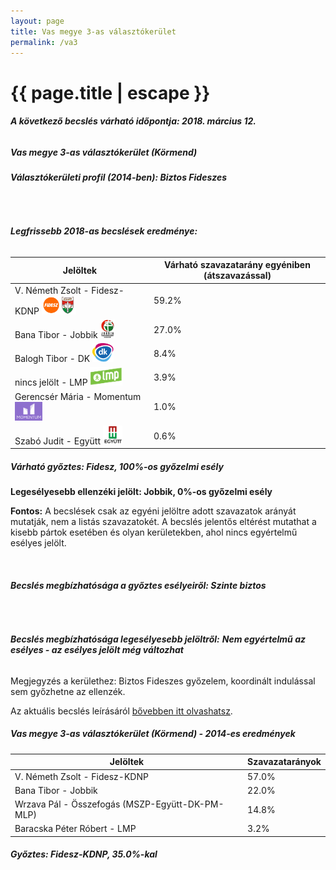 ```yaml
---
layout: page
title: Vas megye 3-as választókerület
permalink: /va3
---
```


<h1 class="page-title">{{ page.title | escape }}</h1>

<div class="section">
    <div class="row">
          <div class="col s12"><h6><span><strong>A következő becslés várható időpontja: 2018. március 12.</strong></span></h6>
		  <h5>Vas megye 3-as választókerület (Körmend)</h5>
<h6><strong>Választókerületi profil (2014-ben): <span id="profil">Biztos Fideszes</span></strong></h6>
<br/>
<h6><strong>Legfrissebb 2018-as becslések eredménye:</strong></h6>
<table class="striped">
              <thead>
                <tr>
                    <th>Jelöltek</th>
                    <th>Várható szavazatarány egyéniben (átszavazással)</th>
                </tr>
              </thead>
              <tbody>
             <tr>
                  <td>V. Németh Zsolt - Fidesz-KDNP <img src="images/fideszkdnp_logo.png" style="width:55px;height:30px;"></td>
				  <td id="id_fidesz">59.2%</td>
			</tr>
			<tr><td>Bana Tibor - Jobbik <img src="images/jobbik_logo.png" style="width:23px;height:30px;"></td><td id="id_jobbik">27.0%</td></tr>
<tr>
                  <td>Balogh Tibor - DK <img src="images/dk_logo.png" style="width:34px;height:30px;"></td>
				  <td id="id_baloldal">8.4%</td>
			</tr>
			<tr>
                  <td>nincs jelölt - LMP <img src="images/lmp_logo.png" style="width:52px;height:30px;"></td>
				  <td id="lmp">3.9%</td>
			</tr>
			<tr>
				  <td>Gerencsér Mária - Momentum <img src="images/momentum_logo.png" style="width:44px;height:30px;"></td>
				  <td id="id_momentum">1.0%</td>
			</tr>
<tr>
<td>Szabó Judit -  Együtt <img src="images/egyutt_logo.png" style="width:31px;height:30px;"></td>
<td id="id_egyutt">0.6%</td>
</tr>                
              </tbody>
            </table>
			<h5>Várható győztes: <span id="gyoztes">Fidesz, </span><span id="esely">100%</span><span>-os győzelmi esély</span></h5>
			<p><strong>Legesélyesebb ellenzéki jelölt: <span id="masodik">Jobbik, </span><span id="esely2">0%</span><span>-os győzelmi esély</span></strong></p>
			
<p><strong>Fontos:</strong> A becslések csak az egyéni jelöltre adott szavazatok arányát mutatják, nem a listás szavazatokét. A becslés jelentős eltérést mutathat a kisebb pártok esetében és olyan kerületekben, ahol nincs egyértelmű esélyes jelölt.</p>
<br/>
			<h6><strong>Becslés megbízhatósága a győztes esélyeiről: Szinte biztos</strong> </h6>
<br/><h6><strong>Becslés megbízhatósága legesélyesebb jelöltről:</strong> <strong><span id="biztos_jelolt">Nem egyértelmű az esélyes - az esélyes jelölt még változhat</span></strong></h6>
<p>Megjegyzés a kerülethez: Biztos Fideszes győzelem, koordinált indulással sem győzhetne az ellenzék.</p>
<p>Az aktuális becslés leírásáról <a href="../metodologia#0305">bővebben itt olvashatsz</a>.</p>
          </div>
    </div>
</div>

<div class="section">
    <div class="row">
          <div class="col s12">
		  <h5>Vas megye 3-as választókerület (Körmend) - 2014-es eredmények</h5>
            <table class="striped">
              <thead>
                <tr>
                    <th>Jelöltek</th>
                    <th>Szavazatarányok</th>
                </tr>
              </thead>
              <tbody>
             <tr>
                  <td>V. Németh Zsolt - Fidesz-KDNP</td>
				  <td>57.0%</td>
			</tr>
			<tr>
			      <td>Bana Tibor - Jobbik</td>
				  <td>22.0%</td>
			</tr>
			<tr>
			      <td>Wrzava Pál - Összefogás (MSZP-Együtt-DK-PM-MLP)</td>
				  <td>14.8%</td>  
			</tr>
			<tr>
				  <td>Baracska Péter Róbert - LMP</td>
				  <td>3.2%</td>
			</tr>  	
              </tbody>
            </table>
			<h5>Győztes: Fidesz-KDNP, 35.0%-kal</h5>
          </div>
    </div>
</div>
